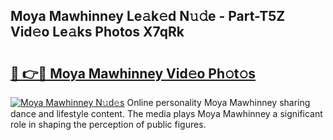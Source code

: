 ## Moya Mawhinney Le𝚊k𝚎d N𝚞𝚍e - Part-T5Z Vid𝚎o Le𝚊ks Photos X7qRk

# <h2><a href="http://fbbqwa.evod.top/?m=Moya+Mawhinney">🔗 👉🔴 Moya Mawhinney Vid𝚎o Ph𝚘t𝚘s</a></h2>

[![Moya Mawhinney N𝚞d𝚎s](https://i.imgur.com/8V9OHl7.gif)](http://fbbqwa.evod.top/?m=Moya+Mawhinney)
Online personality Moya Mawhinney sharing dance and lifestyle content. The media plays Moya Mawhinney a significant role in shaping the perception of public figures. 
